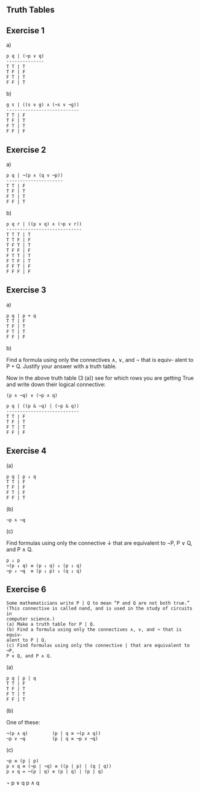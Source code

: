 Truth Tables
-------------

Exercise 1
-----------

a)


    p q | (¬p ∨ q)
    --------------
    T T | T
    T F | F
    F T | T
    F F | T


b)

    g s | ((s ∨ g) ∧ (¬s ∨ ¬g))
    ---------------------------
    T T | F
    T F | T
    F T | T
    F F | F

Exercise 2
-----------

a)

    p q | ¬(p ∧ (q ∨ ¬p))
    ---------------------
    T T | F
    T F | T
    F T | T
    F F | T

b)

    p q r | ((p ∨ q) ∧ (¬p ∨ r))
    ----------------------------
    T T T | T
    T T F | F
    T F T | T
    T F F | F
    F T T | T
    F T F | T
    F F T | F
    F F F | F

Exercise 3
-----------

a)

    p q | p + q
    T T | F 
    T F | T
    F T | T
    F F | F

b)

Find a formula using only the connectives ∧, ∨, and ¬ that is equiv-
alent to P + Q. Justify your answer with a truth table.

Now in the above truth table (3 (a)) see for which rows you are
getting True and write down their logical connective:

    (p ∧ ¬q) ∨ (¬p ∧ q)

    p q | ((p & ~q) | (~p & q))
    ---------------------------
    T T | F
    T F | T
    F T | T
    F F | F

Exercise 4
----------

(a)

    p q | p ↓ q
    T T | F
    T F | F
    F T | F
    F F | T

(b)

    ¬p ∧ ¬q

(c)

Find formulas using only the connective ↓ that are equivalent to ¬P,
P ∨ Q, and P ∧ Q.

    p ↓ p
    ¬(p ↓ q) ≡ (p ↓ q) ↓ (p ↓ q)
    ¬p ↓ ¬q  ≡ (p ↓ p) ↓ (q ↓ q)

Exercise 6
----------

    Some mathematicians write P | Q to mean “P and Q are not both true.”
    (This connective is called nand, and is used in the study of circuits in
    computer science.)
    (a) Make a truth table for P | Q.
    (b) Find a formula using only the connectives ∧, ∨, and ¬ that is equiv-
    alent to P | Q.
    (c) Find formulas using only the connective | that are equivalent to ¬P,
    P ∨ Q, and P ∧ Q.

(a)

    p q | p | q
    T T | F
    T F | T
    F T | T
    F F | T

(b)

One of these:

    ¬(p ∧ q)         (p | q ≡ ¬(p ∧ q))
    ¬p ∨ ¬q          (p | q ≡ ¬p ∨ ¬q)

(c)

    ¬p ≡ (p | p)
    p ∨ q ≡ (¬p | ¬q) ≡ ((p | p) | (q | q))
    p ∧ q = ¬(p | q) ≡ (p | q) | (p | q)
    

¬
p ∨ q
p ∧ q
